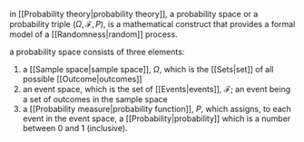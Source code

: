 in [[Probability theory|probability theory]], a probability space or a probability triple ($\Omega,\mathcal{F},P$), is a mathematical construct that provides a formal model of a [[Randomness|random]] process. 

a probability space consists of three elements:

1. a [[Sample space|sample space]], $\Omega$, which is the [[Sets|set]] of all possible [[Outcome|outcomes]]
2. an event space, which is the set of [[Events|events]], $\mathcal{F}$; an event being a set of outcomes in the sample space
3. a [[Probability measure|probability function]], $P$, which assigns, to each event in the event space, a [[Probability|probability]] which is a number between $0$ and $1$ (inclusive).